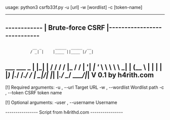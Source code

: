 usage: python3 csrfb33f.py -u [url] -w [wordlist] -c [token-name]

-------------------------------------------------------------
------------ | Brute-force CSRF |----------------------------
-------------------------------------------------------------
                __ _      _____  _____  __
               / _| |    |____ ||____ |/ _|
  ___ ___ _ __| |_| |__      / /    / / |_
 / __/ __| '__|  _| '_ \     \ \    \ \  _|
| (__\__ \ |  | | | |_) |.___/ /.___/ / |
 \___|___/_|  |_| |_.__/ \____/ \____/|_|
                                      V 0.1
by h4rith.com
-------------------------------------------------------------

[!] Required arguments:
  -u , --url           Target URL
  -w , --wordlist      Wordlist path
  -c , --token         CSRF token name

[!] Optional arguments:
  -user , --username   Username

---------------- Script from h4rithd.com ----------------

